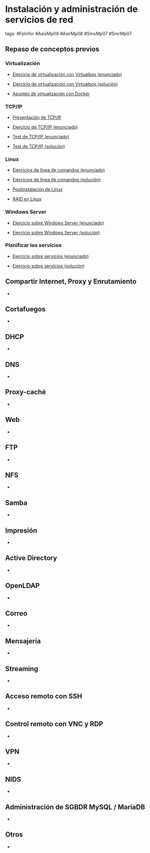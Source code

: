 # Instalación y administración de servicios de red

tags: #FpInfor #AsixMp08 #AsirMp08 #SmxMp07 #SmrMp07 



## Repaso de conceptos previos

### Virtualización

  * [Ejercicio de virtualización con Virtualbox (enunciado)](repaso/Ejercicio%200a%20-%20repaso%20Virtualizaci%C3%B3n%20-%20ejercicio.md) 

  * [Ejercicio de virtualización con Virtualbox (solución)](repaso/Ejercicio%200a%20-%20repaso%20Virtualizaci%C3%B3n%20-%20soluci%C3%B3n.pdf) 

  * [Apuntes de virtualización con Docker](repaso/Ejercicio%200a%20-%20repaso%20Virtualización%20-%20Docker.pdf) 

### TCP/IP

  * [Presentación de TCP/IP](repaso/Ejercicio%200b%20%20-%20repaso%20TCPIP%20-%20transparencias.pdf)

  * [Ejercicio de TCP/IP (enunciado)](repaso/Ejercicio%200b%20%20-%20repaso%20TCPIP%20-%20ejercicios.md)

  * [Test de TCP/IP (enunciado)](repaso/Ejercicio%200b%20-%20repaso%20TCPIP%20-%20test.md)

  * [Test de TCP/IP (solución)](repaso/Ejercicio%200b%20-%20repaso%20TCPIP%20-%20test%20soluci%C3%B3n.md)

### Linux

  * [Ejercicios de línea de comandos (enunciado)](repaso/Ejercicio%200c%20-%20repaso%20Linux%20-%20comandos%20Unix%20ejercicio.md)

  * [Ejercicios de línea de comandos (solución)](repaso/Ejercicio%200c%20-%20repaso%20Linux%20-%20comandos%20Unix%20soluci%C3%B3n.md)

  * [Postinstalación de Linux](repaso/Ejercicio%200c%20-%20repaso%20Linux%20-%20postinstalaci%C3%B3n%20Debian%20y%20Ubuntu%20Server.md)

  * [RAID en Linux](repaso/Ejercicio%200c%20-%20repaso%20Linux%20-%20RAID.md)

### Windows Server

  * [Ejercicio sobre Windows Server (enunciado)](repaso/Ejercicio%200d%20-%20repaso%20Windows%20Server%20-%20ejercicio.md)

  * [Ejercicio sobre Windows Server (solución)](repaso/Ejercicio%200d%20-%20repaso%20Windows%20Server%20-%20soluci%C3%B3n.pdf)
  
### Planificar los servicios

  * [Ejercicio sobre servicios (enunciado)](repaso/Ejercicio%200e%20-%20Planificar%20servicios.md)

  * [Ejercicio sobre servicios (solución)](repaso/Ejercicio%200e%20-%20Planificar%20servicios%20-%20soluci%C3%B3n.pdf)



## Compartir Internet, Proxy y Enrutamiento

  * []()



## Cortafuegos

  * []()



## DHCP

  * []()



## DNS

  * []()



## Proxy-caché

  * []()



## Web

  * []()



## FTP

  * []()



## NFS

  * []()



## Samba

  * []()



## Impresión

  * []()



## Active Directory

  * []()



## OpenLDAP

  * []()



## Correo

  * []()



## Mensajería

  * []()



## Streaming

  * []()



## Acceso remoto con SSH

  * []()



## Control remoto con VNC y RDP

  * []()



## VPN

  * []()



## NIDS

  * []()



## Administración de SGBDR MySQL / MariaDB

  * []()



## Otros

  * []()
